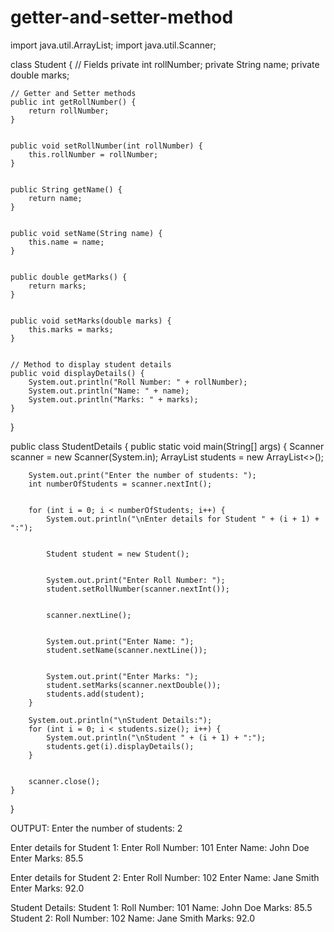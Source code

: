 # getter-and-setter-method
import java.util.ArrayList;
import java.util.Scanner;


class Student {
    // Fields
    private int rollNumber;
    private String name;
    private double marks;


    // Getter and Setter methods
    public int getRollNumber() {
        return rollNumber;
    }


    public void setRollNumber(int rollNumber) {
        this.rollNumber = rollNumber;
    }


    public String getName() {
        return name;
    }


    public void setName(String name) {
        this.name = name;
    }


    public double getMarks() {
        return marks;
    }


    public void setMarks(double marks) {
        this.marks = marks;
    }


    // Method to display student details
    public void displayDetails() {
        System.out.println("Roll Number: " + rollNumber);
        System.out.println("Name: " + name);
        System.out.println("Marks: " + marks);
    }
}


public class StudentDetails {
    public static void main(String[] args) {
        Scanner scanner = new Scanner(System.in);
        ArrayList<Student> students = new ArrayList<>();


        System.out.print("Enter the number of students: ");
        int numberOfStudents = scanner.nextInt();


        for (int i = 0; i < numberOfStudents; i++) {
            System.out.println("\nEnter details for Student " + (i + 1) + ":");


            Student student = new Student();


            System.out.print("Enter Roll Number: ");
            student.setRollNumber(scanner.nextInt());


            scanner.nextLine(); 


            System.out.print("Enter Name: ");
            student.setName(scanner.nextLine());


            System.out.print("Enter Marks: ");
            student.setMarks(scanner.nextDouble());
            students.add(student);
        }

        System.out.println("\nStudent Details:");
        for (int i = 0; i < students.size(); i++) {
            System.out.println("\nStudent " + (i + 1) + ":");
            students.get(i).displayDetails();
        }


        scanner.close();
    }
}


OUTPUT:
Enter the number of students: 2


Enter details for Student 1:
Enter Roll Number: 101
Enter Name: John Doe
Enter Marks: 85.5


Enter details for Student 2:
Enter Roll Number: 102
Enter Name: Jane Smith
Enter Marks: 92.0


Student Details:
Student 1:
Roll Number: 101
Name: John Doe
Marks: 85.5
Student 2:
Roll Number: 102
Name: Jane Smith
Marks: 92.0
